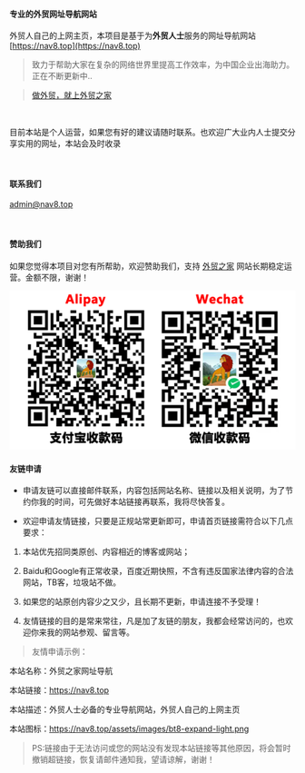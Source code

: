 
#### 专业的外贸网址导航网站

外贸人自己的上网主页，本项目是基于为**外贸人士**服务的网址导航网站 [https://nav8.top](https://nav8.top) 
<br/>

> 致力于帮助大家在复杂的网络世界里提高工作效率，为中国企业出海助力。正在不断更新中..<br/>

> [做外贸，就上外贸之家](https://koltluo.github.io)


<br/>

目前本站是个人运营，如果您有好的建议请随时联系。也欢迎广大业内人士提交分享实用的网址，本站会及时收录

<br/>

#### 联系我们

[admin@nav8.top](mailto:admin@nav8.top)

<br/>

#### 赞助我们

如果您觉得本项目对您有所帮助，欢迎赞助我们，支持 [外贸之家](https://nav8.top) 网站长期稳定运营。金额不限，谢谢！ 


   ![打赏鼓励一下](assets/images/收款二维码.png)


#### 友链申请

- 申请友链可以直接邮件联系，内容包括网站名称、链接以及相关说明，为了节约你我的时间，可先做好本站链接再联系，我将尽快答复。

- 欢迎申请友情链接，只要是正规站常更新即可，申请首页链接需符合以下几点要求：

1. 本站优先招同类原创、内容相近的博客或网站；

2. Baidu和Google有正常收录，百度近期快照，不含有违反国家法律内容的合法网站，TB客，垃圾站不做。

3. 如果您的站原创内容少之又少，且长期不更新，申请连接不予受理！

4. 友情链接的目的是常来常往，凡是加了友链的朋友，我都会经常访问的，也欢迎你来我的网站参观、留言等。

> 友情申请示例：</br>

本站名称：外贸之家网址导航

本站链接：https://nav8.top

本站描述：外贸人士必备的专业导航网站，外贸人自己的上网主页

本站图标：https://nav8.top/assets/images/bt8-expand-light.png

> PS:链接由于无法访问或您的网站没有发现本站链接等其他原因，将会暂时撤销超链接，恢复请邮件通知我，望请谅解，谢谢！
